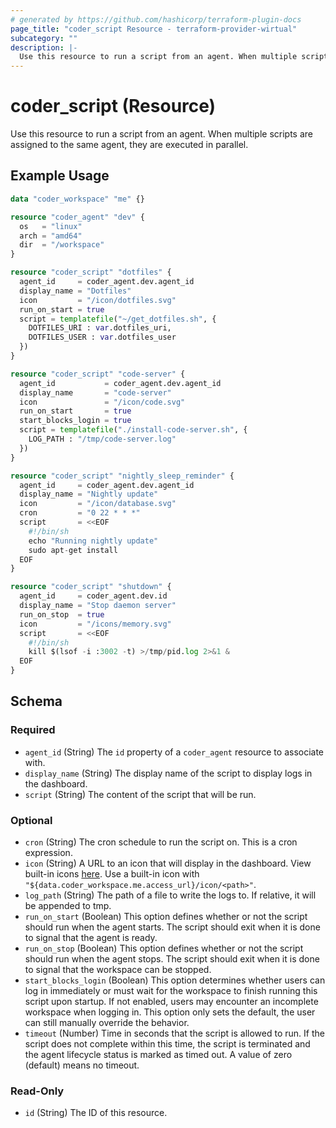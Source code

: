```yaml
---
# generated by https://github.com/hashicorp/terraform-plugin-docs
page_title: "coder_script Resource - terraform-provider-wirtual"
subcategory: ""
description: |-
  Use this resource to run a script from an agent. When multiple scripts are assigned to the same agent, they are executed in parallel.
---
```


# coder_script (Resource)

Use this resource to run a script from an agent. When multiple scripts are assigned to the same agent, they are executed in parallel.

## Example Usage

```terraform
data "coder_workspace" "me" {}

resource "coder_agent" "dev" {
  os   = "linux"
  arch = "amd64"
  dir  = "/workspace"
}

resource "coder_script" "dotfiles" {
  agent_id     = coder_agent.dev.agent_id
  display_name = "Dotfiles"
  icon         = "/icon/dotfiles.svg"
  run_on_start = true
  script = templatefile("~/get_dotfiles.sh", {
    DOTFILES_URI : var.dotfiles_uri,
    DOTFILES_USER : var.dotfiles_user
  })
}

resource "coder_script" "code-server" {
  agent_id           = coder_agent.dev.agent_id
  display_name       = "code-server"
  icon               = "/icon/code.svg"
  run_on_start       = true
  start_blocks_login = true
  script = templatefile("./install-code-server.sh", {
    LOG_PATH : "/tmp/code-server.log"
  })
}

resource "coder_script" "nightly_sleep_reminder" {
  agent_id     = coder_agent.dev.agent_id
  display_name = "Nightly update"
  icon         = "/icon/database.svg"
  cron         = "0 22 * * *"
  script       = <<EOF
    #!/bin/sh
    echo "Running nightly update"
    sudo apt-get install
  EOF
}

resource "coder_script" "shutdown" {
  agent_id     = coder_agent.dev.id
  display_name = "Stop daemon server"
  run_on_stop  = true
  icon         = "/icons/memory.svg"
  script       = <<EOF
    #!/bin/sh 
    kill $(lsof -i :3002 -t) >/tmp/pid.log 2>&1 &
  EOF
}
```

<!-- schema generated by tfplugindocs -->
## Schema

### Required

- `agent_id` (String) The `id` property of a `coder_agent` resource to associate with.
- `display_name` (String) The display name of the script to display logs in the dashboard.
- `script` (String) The content of the script that will be run.

### Optional

- `cron` (String) The cron schedule to run the script on. This is a cron expression.
- `icon` (String) A URL to an icon that will display in the dashboard. View built-in icons [here](https://github.com/wirtualdev/wirtual/tree/main/site/static/icon). Use a built-in icon with `"${data.coder_workspace.me.access_url}/icon/<path>"`.
- `log_path` (String) The path of a file to write the logs to. If relative, it will be appended to tmp.
- `run_on_start` (Boolean) This option defines whether or not the script should run when the agent starts. The script should exit when it is done to signal that the agent is ready.
- `run_on_stop` (Boolean) This option defines whether or not the script should run when the agent stops. The script should exit when it is done to signal that the workspace can be stopped.
- `start_blocks_login` (Boolean) This option determines whether users can log in immediately or must wait for the workspace to finish running this script upon startup. If not enabled, users may encounter an incomplete workspace when logging in. This option only sets the default, the user can still manually override the behavior.
- `timeout` (Number) Time in seconds that the script is allowed to run. If the script does not complete within this time, the script is terminated and the agent lifecycle status is marked as timed out. A value of zero (default) means no timeout.

### Read-Only

- `id` (String) The ID of this resource.
